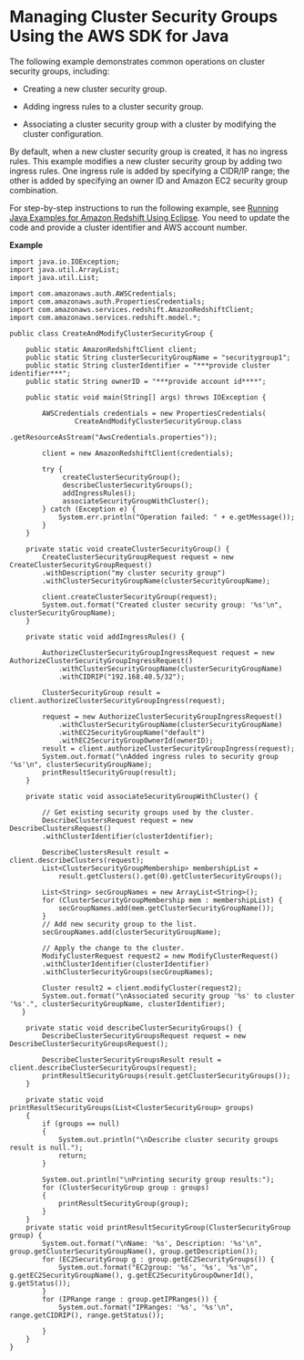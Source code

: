 # Managing Cluster Security Groups Using the AWS SDK for Java<a name="managing-security-groups-java"></a>

The following example demonstrates common operations on cluster security groups, including:

+ Creating a new cluster security group\.

+ Adding ingress rules to a cluster security group\.

+ Associating a cluster security group with a cluster by modifying the cluster configuration\.

By default, when a new cluster security group is created, it has no ingress rules\. This example modifies a new cluster security group by adding two ingress rules\. One ingress rule is added by specifying a CIDR/IP range; the other is added by specifying an owner ID and Amazon EC2 security group combination\.

For step\-by\-step instructions to run the following example, see [Running Java Examples for Amazon Redshift Using Eclipse](using-aws-sdk-for-java.md#setting-up-and-testing-sdk-java)\. You need to update the code and provide a cluster identifier and AWS account number\.

**Example**  

```
import java.io.IOException;
import java.util.ArrayList;
import java.util.List;

import com.amazonaws.auth.AWSCredentials;
import com.amazonaws.auth.PropertiesCredentials;
import com.amazonaws.services.redshift.AmazonRedshiftClient;
import com.amazonaws.services.redshift.model.*;

public class CreateAndModifyClusterSecurityGroup {

    public static AmazonRedshiftClient client;
    public static String clusterSecurityGroupName = "securitygroup1";
    public static String clusterIdentifier = "***provide cluster identifier***";
    public static String ownerID = "***provide account id****";  
        
    public static void main(String[] args) throws IOException {
            
        AWSCredentials credentials = new PropertiesCredentials(
                CreateAndModifyClusterSecurityGroup.class
                        .getResourceAsStream("AwsCredentials.properties"));
    
        client = new AmazonRedshiftClient(credentials);
        
        try {            
             createClusterSecurityGroup();   
             describeClusterSecurityGroups();
             addIngressRules();
             associateSecurityGroupWithCluster();
        } catch (Exception e) {
            System.err.println("Operation failed: " + e.getMessage());
        }
    }

    private static void createClusterSecurityGroup() {
        CreateClusterSecurityGroupRequest request = new CreateClusterSecurityGroupRequest()
        .withDescription("my cluster security group")
        .withClusterSecurityGroupName(clusterSecurityGroupName);
        
        client.createClusterSecurityGroup(request);
        System.out.format("Created cluster security group: '%s'\n", clusterSecurityGroupName);
    }
    
    private static void addIngressRules() {

        AuthorizeClusterSecurityGroupIngressRequest request = new AuthorizeClusterSecurityGroupIngressRequest()
            .withClusterSecurityGroupName(clusterSecurityGroupName)
            .withCIDRIP("192.168.40.5/32");
            
        ClusterSecurityGroup result = client.authorizeClusterSecurityGroupIngress(request);
        
        request = new AuthorizeClusterSecurityGroupIngressRequest()
            .withClusterSecurityGroupName(clusterSecurityGroupName)
            .withEC2SecurityGroupName("default")
            .withEC2SecurityGroupOwnerId(ownerID);        
        result = client.authorizeClusterSecurityGroupIngress(request);
        System.out.format("\nAdded ingress rules to security group '%s'\n", clusterSecurityGroupName);
        printResultSecurityGroup(result);
    }
    
    private static void associateSecurityGroupWithCluster() {

        // Get existing security groups used by the cluster.
        DescribeClustersRequest request = new DescribeClustersRequest()
        .withClusterIdentifier(clusterIdentifier);
  
        DescribeClustersResult result = client.describeClusters(request);
        List<ClusterSecurityGroupMembership> membershipList = 
            result.getClusters().get(0).getClusterSecurityGroups();

        List<String> secGroupNames = new ArrayList<String>();
        for (ClusterSecurityGroupMembership mem : membershipList) {
            secGroupNames.add(mem.getClusterSecurityGroupName());
        }
        // Add new security group to the list.
        secGroupNames.add(clusterSecurityGroupName);
        
        // Apply the change to the cluster.
        ModifyClusterRequest request2 = new ModifyClusterRequest()
        .withClusterIdentifier(clusterIdentifier)
        .withClusterSecurityGroups(secGroupNames);        
       
        Cluster result2 = client.modifyCluster(request2);
        System.out.format("\nAssociated security group '%s' to cluster '%s'.", clusterSecurityGroupName, clusterIdentifier);
   }

    private static void describeClusterSecurityGroups() {
        DescribeClusterSecurityGroupsRequest request = new DescribeClusterSecurityGroupsRequest();
       
        DescribeClusterSecurityGroupsResult result = client.describeClusterSecurityGroups(request);
        printResultSecurityGroups(result.getClusterSecurityGroups());
    }

    private static void printResultSecurityGroups(List<ClusterSecurityGroup> groups)
    {
        if (groups == null)
        {
            System.out.println("\nDescribe cluster security groups result is null.");
            return;
        }

        System.out.println("\nPrinting security group results:");
        for (ClusterSecurityGroup group : groups)
        {
            printResultSecurityGroup(group);
        }        
    }
    private static void printResultSecurityGroup(ClusterSecurityGroup group) {
        System.out.format("\nName: '%s', Description: '%s'\n", group.getClusterSecurityGroupName(), group.getDescription());
        for (EC2SecurityGroup g : group.getEC2SecurityGroups()) {
            System.out.format("EC2group: '%s', '%s', '%s'\n", g.getEC2SecurityGroupName(), g.getEC2SecurityGroupOwnerId(), g.getStatus());
        }
        for (IPRange range : group.getIPRanges()) {
            System.out.format("IPRanges: '%s', '%s'\n", range.getCIDRIP(), range.getStatus());

        }        
    }
}
```
